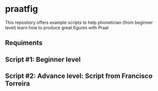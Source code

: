 # praatfig
This repository offers example scripts to help phonetician (from beginner level) learn how to produce great figures with Praat
## Requiments
## Script #1: Beginner level
## Script #2: Advance level: Script from Francisco Torreira

